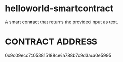 # helloworld-smartcontract

A smart contract that returns the provided input as text.

# CONTRACT ADDRESS

0x9c09ecc74053815188ce6a788b7c9d3aca0e5995
